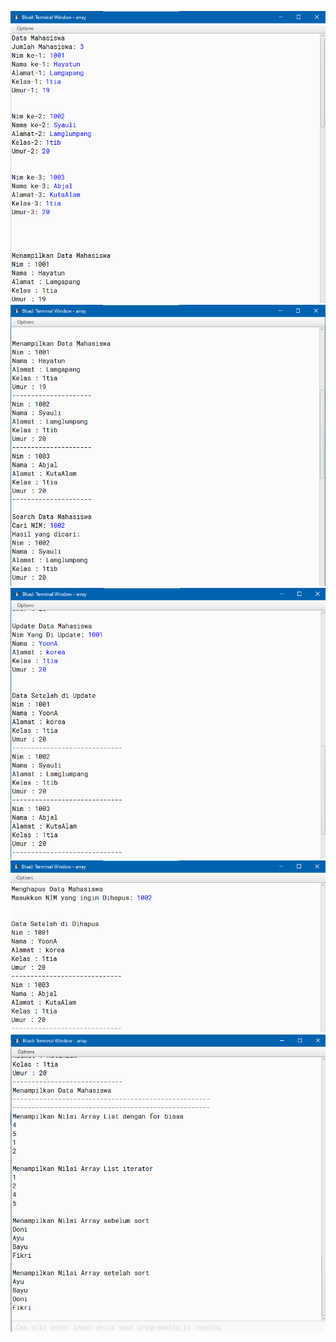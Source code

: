 [![N|Solid](https://github.com/hayatunsyauli/hayatunsyauli-p2/blob/master/ss1.png)](https://github.com/lessydien/hayatunsyauli/hayatunsyauli-p2/blob/master/ss1.png)
[![N|Solid](https://github.com/hayatunsyauli/hayatunsyauli-p2/blob/master/ss2.png)](https://github.com/lessydien/hayatunsyauli/hayatunsyauli-p2/blob/master/ss2.png)
[![N|Solid](https://github.com/hayatunsyauli/hayatunsyauli-p2/blob/master/ss3.png)](https://github.com/lessydien/hayatunsyauli/hayatunsyauli-p2/blob/master/ss3.png)
[![N|Solid](https://github.com/hayatunsyauli/hayatunsyauli-p2/blob/master/ss4.png)](https://github.com/lessydien/hayatunsyauli/hayatunsyauli-p2/blob/master/ss4.png)
[![N|Solid](https://github.com/hayatunsyauli/hayatunsyauli-p2/blob/master/ss5.png)](https://github.com/lessydien/hayatunsyauli/hayatunsyauli-p2/blob/master/ss5.png)
